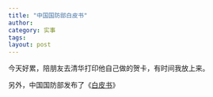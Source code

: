 ```yaml
---
title: "中国国防部白皮书"
author:
category: 实事
tags: 
layout: post
---
```

今天好累，陪朋友去清华打印他自己做的贺卡，有时间我放上来。

另外，中国国防部发布了《<a href="http://www.francaisblog.com.cn/node/458">白皮书</a>》

